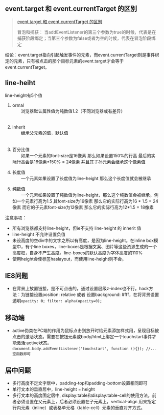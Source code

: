 ## event.target 和 event.currentTarget 的区别
>  [event.target 和 event.currentTarget 的区别](http://www.calledt.com/target-and-currenttarget/)
> 
> 冒泡和捕获： 当addEventListener的第三个参数为true的时候，代表是在捕获阶段绑定；当第三个参数为false或者为空的时候，代表在冒泡阶段绑定
> 

结论：event.target指向引起触发事件的元素，而event.currentTarget则是事件绑定的元素，只有被点击的那个目标元素的event.target才会等于event.currentTarget。


## line-heiht

line-height有5个值

1. ormal<br>
　　浏览器默认属性值为纯数值1.2（不同浏览器或有差异）<br>
　　
2. inherit<br>
　　继承父元素的值，默认值<br>
　　
3. 百分比值<br>
　　如果一个元素的font-size是16像素 那么如果设置150%的行高 最后的实际行高会是16像素*150% = 24像素 并且其子孙元素会继承这个像素值<br>

4. 长度值<br>
　　一个元素如果设置了长度值为line-height 那么这个长度值就会被继承<br>

5. 纯数值<br>
　　一个元素如果设置了纯数值为line-height，那么这个纯数值会被继承。例如一个元素行高为1.5 其font-size为16像素 那么它的实际行高为16 * 1.5 = 24像素 而它的子元素font-size为12像素 那么它的实际行高为12*1.5 = 18像素<br>

注意事项： 

* 所有浏览器都支持line-height，但ie不支持 line-height 的 inherit 值
* line-height 不允许设置负值
* 未设高度的空div中的文字之所以有高度，是因为line-height。在inline box模型中，有个line boxes，line-boxes是根据文案、图片等这些资源生成的一个高度框，自身不产生高度。line-boxes的默认高度为字体高度的110%
* 使用height会使标签haslayout，而使用line-height则不会。



## IE8问题
* 在背景上放置链接，是不可点击的，通过设置层级z-index也不行。hack方法：为链接设置position: relative 或者 设置background: #fff，在将背景设置透明``` opacity: 0; filter: alpha(opacity=0); ```

## 移动端
* active伪类在PC端的作用为鼠标点击到放开时给元素添加样式用，呈现目标被点击的激活状态。需要在按钮元素或body/html上绑定一个touchstart事件才能激活:active状态。
<br>``` document.body.addEventListener('touchstart', function (){}); //...空函数即可 ```

## 居中问题

* 多行高度不定文字居中，padding-top和padding-bottom设置相同即可
* 单行文本的垂直居中，line-height = height
* 多行文本的高度固定居中, display:table和display:table-cell的使用方法，前者必须设置在父元素上，后者必须设置在子元素上。vertical-align 用来指定行内元素（inline）或表格单元格（table-cell）元素的垂直对齐方式。